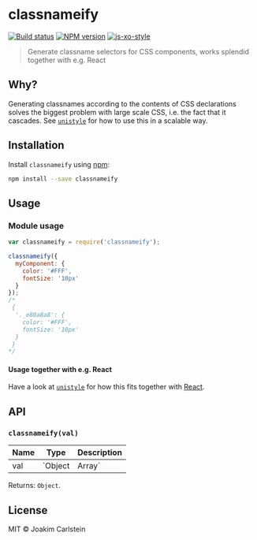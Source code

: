 # classnameify

[![Build status][travis-image]][travis-url] [![NPM version][npm-image]][npm-url] [![js-xo-style][codestyle-image]][codestyle-url]

> Generate classname selectors for CSS components, works splendid together with e.g. React

## Why?

Generating classnames according to the contents of CSS declarations solves the biggest problem with large scale CSS, i.e. the fact that it cascades. See [`unistyle`](https://www.npmjs.com/package/unistyle) for how to use this in a scalable way.

## Installation

Install `classnameify` using [npm](https://www.npmjs.com/):

```bash
npm install --save classnameify
```

## Usage

### Module usage

```javascript
var classnameify = require('classnameify');

classnameify({
  myComponent: {
    color: '#FFF',
    fontSize: '10px'
  }
});
/*
 {
  '._e80a8a8': {
    color: '#FFF',
    fontSize: '10px'
  }
 }
*/
```

#### Usage together with e.g. React

Have a look at [`unistyle`](https://www.npmjs.com/package/unistyle) for how this fits together with [React](http://facebook.github.io/react/).


## API

### `classnameify(val)`

| Name | Type | Description |
|------|------|-------------|
| val | `Object|Array` | The CSS components to classnameify |

Returns: `Object`.

## License

MIT © Joakim Carlstein

[npm-url]: https://npmjs.org/package/classnameify
[npm-image]: https://badge.fury.io/js/classnameify.svg
[travis-url]: https://travis-ci.org/joakimbeng/classnameify
[travis-image]: https://travis-ci.org/joakimbeng/classnameify.svg?branch=master
[codestyle-url]: https://github.com/sindresorhus/xo
[codestyle-image]: https://img.shields.io/badge/code%20style-xo-brightgreen.svg?style=flat
